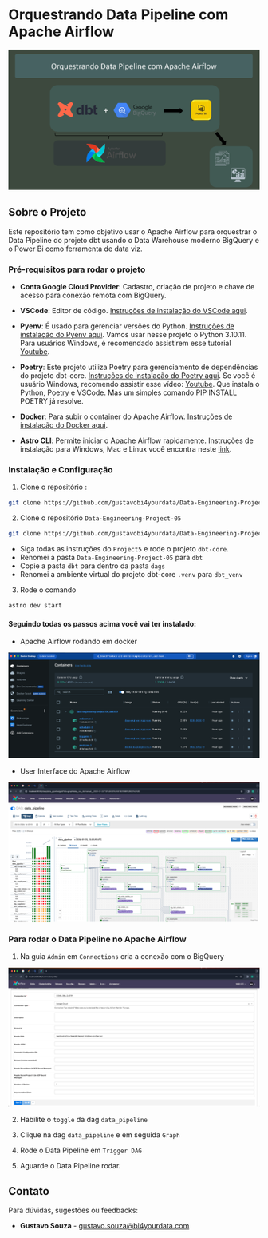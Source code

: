 # Orquestrando Data Pipeline com Apache Airflow

![img.png](image/Data-Engineering-Project-06.png)


## Sobre o Projeto

Este repositório tem como objetivo usar o Apache Airflow para orquestrar o Data Pipeline do projeto dbt usando o Data Warehouse moderno BigQuery e o Power Bi como ferramenta de data viz.

### Pré-requisitos para rodar o projeto

* **Conta Google Cloud Provider**: Cadastro, criação de projeto e chave de acesso para conexão remota com BigQuery.

* **VSCode**: Editor de código. [Instruções de instalação do VSCode aqui](https://code.visualstudio.com/download).

* **Pyenv**: É usado para gerenciar versões do Python. [Instruções de instalação do Pyenv aqui](https://github.com/pyenv/pyenv#installation). Vamos usar nesse projeto o Python 3.10.11. Para usuários Windows, é recomendado assistirem esse tutorial [Youtube](https://www.youtube.com/watch?v=TkcqjLu1dgA).

* **Poetry**: Este projeto utiliza Poetry para gerenciamento de dependências do projeto dbt-core. [Instruções de instalação do Poetry aqui](https://python-poetry.org/docs/#installation). Se você é usuário Windows, recomendo assistir esse vídeo: [Youtube](https://www.youtube.com/watch?v=BuepZYn1xT8). Que instala o Python, Poetry e VSCode. Mas um simples comando PIP INSTALL POETRY já resolve.

* **Docker**: Para subir o container do Apache Airflow. [Instruções de instalação do Docker aqui](https://www.docker.com/products/docker-desktop/).

* **Astro CLI**: Permite iniciar o Apache Airflow rapidamente. 
Instruções de instalação para Windows, Mac e Linux você encontra neste [link](https://github.com/astronomer/astro-cli).


### Instalação e Configuração

1. Clone o repositório :
```bash
git clone https://github.com/gustavobi4yourdata/Data-Engineering-Project-06.git
```

2. Clone o repositório `Data-Engineering-Project-05`
```bash
git clone https://github.com/gustavobi4yourdata/Data-Engineering-Project-05.git
```

* Siga todas as instruções do `Project5` e rode o projeto `dbt-core`.
* Renomei a pasta `Data-Engineering-Project-05` para `dbt`
* Copie a pasta `dbt` para dentro da pasta `dags`
* Renomei a ambiente virtual do projeto dbt-core `.venv` para `dbt_venv`

3. Rode o comando
```bash
astro dev start
```

#### Seguindo todas os passos acima você vai ter instalado:

* Apache Airflow rodando em docker

![img.png](image/docker-apache-airflow.png)

* User Interface do Apache Airflow

![img.png](image/user-interface-apache-airflow.png)

### Para rodar o Data Pipeline no Apache Airflow

1. Na guia `Admin` em `Connections` cria a conexão com o BigQuery

![img.png](image/connection-bigquery.png)

2. Habilite o `toggle` da dag `data_pipeline`

3. Clique na dag `data_pipeline` e em seguida `Graph`

4. Rode o Data Pipeline em `Trigger DAG`

5. Aguarde o Data Pipeline rodar.


## Contato

Para dúvidas, sugestões ou feedbacks:

* **Gustavo Souza** - [gustavo.souza@bi4yourdata.com](mailto:gustavo.souza@bi4yourdata.com)




